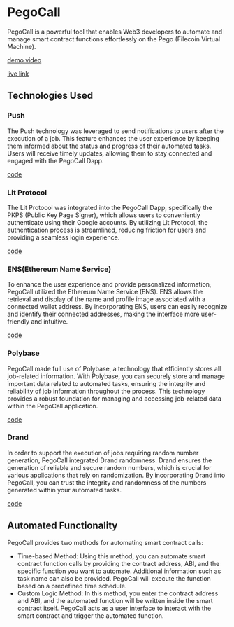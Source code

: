 # PegoCall

PegoCall is a powerful tool that enables Web3 developers to automate and manage smart contract functions effortlessly on the Pego (Filecoin Virtual Machine).

[demo video]()

[live link]()

## Technologies Used


### Push

The Push technology was leveraged to send notifications to users after the execution of a job. This feature enhances the user experience by keeping them informed about the status and progress of their automated tasks. Users will receive timely updates, allowing them to stay connected and engaged with the PegoCall Dapp.

[code](https://github.com/VaibhavArora19/hackFS/blob/main/backend/push/index.js)

### Lit Protocol

The Lit Protocol was integrated into the PegoCall Dapp, specifically the PKPS (Public Key Page Signer), which allows users to conveniently authenticate using their Google accounts. By utilizing Lit Protocol, the authentication process is streamlined, reducing friction for users and providing a seamless login experience.

[code](https://github.com/VaibhavArora19/hackFS/blob/main/frontend/components/LIT/LIT.js)

### ENS(Ethereum Name Service)

To enhance the user experience and provide personalized information, PegoCall utilized the Ethereum Name Service (ENS). ENS allows the retrieval and display of the name and profile image associated with a connected wallet address. By incorporating ENS, users can easily recognize and identify their connected addresses, making the interface more user-friendly and intuitive.

[code](https://github.com/VaibhavArora19/hackFS/blob/main/frontend/components/ENS/index.js)

### Polybase

PegoCall made full use of Polybase, a technology that efficiently stores all job-related information. With Polybase, you can securely store and manage important data related to automated tasks, ensuring the integrity and reliability of job information throughout the process. This technology provides a robust foundation for managing and accessing job-related data within the PegoCall application.

[code](https://github.com/VaibhavArora19/hackFS/blob/main/backend/helpers/polybaseQueries.js)

### Drand

In order to support the execution of jobs requiring random number generation, PegoCall integrated Drand randomness. Drand ensures the generation of reliable and secure random numbers, which is crucial for various applications that rely on randomization. By incorporating Drand into PegoCall, you can trust the integrity and randomness of the numbers generated within your automated tasks.

[code](https://github.com/VaibhavArora19/hackFS/blob/main/frontend/components/Drand/index%20.js)


## Automated Functionality

PegoCall provides two methods for automating smart contract calls:

- Time-based Method: Using this method, you can automate smart contract function calls by providing the contract address, ABI, and the specific function you want to automate. Additional information such as task name can also be provided. PegoCall will execute the function based on a predefined time schedule.
- Custom Logic Method: In this method, you enter the contract address and ABI, and the automated function will be written inside the smart contract itself. PegoCall acts as a user interface to interact with the smart contract and trigger the automated function.

